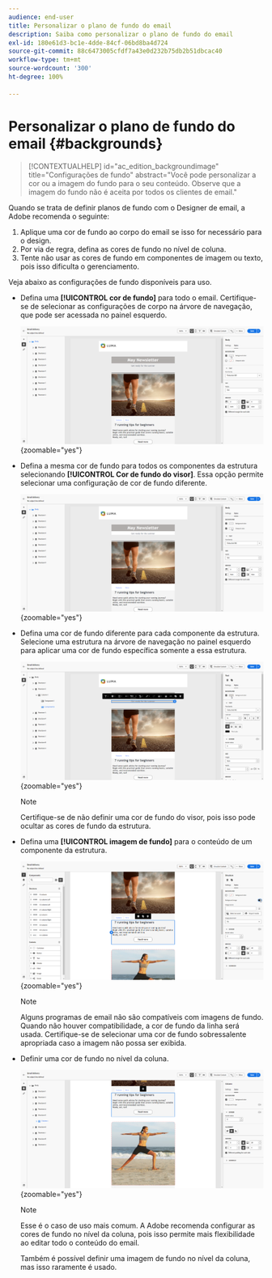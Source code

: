 ```yaml
---
audience: end-user
title: Personalizar o plano de fundo do email
description: Saiba como personalizar o plano de fundo do email
exl-id: 180e61d3-bc1e-4dde-84cf-06bd8ba4d724
source-git-commit: 88c6473005cfdf7a43e0d232b75db2b51dbcac40
workflow-type: tm+mt
source-wordcount: '300'
ht-degree: 100%

---
```


# Personalizar o plano de fundo do email {#backgrounds}

>[!CONTEXTUALHELP]
>id="ac_edition_backgroundimage"
>title="Configurações de fundo"
>abstract="Você pode personalizar a cor ou a imagem do fundo para o seu conteúdo. Observe que a imagem do fundo não é aceita por todos os clientes de email."

Quando se trata de definir planos de fundo com o Designer de email, a Adobe recomenda o seguinte:

1. Aplique uma cor de fundo ao corpo do email se isso for necessário para o design.
1. Por via de regra, defina as cores de fundo no nível de coluna.
1. Tente não usar as cores de fundo em componentes de imagem ou texto, pois isso dificulta o gerenciamento.

Veja abaixo as configurações de fundo disponíveis para uso.

* Defina uma **[!UICONTROL cor de fundo]** para todo o email. Certifique-se de selecionar as configurações de corpo na árvore de navegação, que pode ser acessada no painel esquerdo.

  ![](assets/background_1.png){zoomable="yes"}

* Defina a mesma cor de fundo para todos os componentes da estrutura selecionando **[!UICONTROL Cor de fundo do visor]**. Essa opção permite selecionar uma configuração de cor de fundo diferente.

  ![](assets/background_2.png){zoomable="yes"}

* Defina uma cor de fundo diferente para cada componente da estrutura. Selecione uma estrutura na árvore de navegação no painel esquerdo para aplicar uma cor de fundo específica somente a essa estrutura.

  ![](assets/background_3.png){zoomable="yes"}

  >[!NOTE]
  >
  >Certifique-se de não definir uma cor de fundo do visor, pois isso pode ocultar as cores de fundo da estrutura.

* Defina uma **[!UICONTROL imagem de fundo]** para o conteúdo de um componente da estrutura.

  ![](assets/background_4.png){zoomable="yes"}

  >[!NOTE]
  >
  >Alguns programas de email não são compatíveis com imagens de fundo. Quando não houver compatibilidade, a cor de fundo da linha será usada. Certifique-se de selecionar uma cor de fundo sobressalente apropriada caso a imagem não possa ser exibida.

* Definir uma cor de fundo no nível da coluna.

  ![](assets/background_5.png){zoomable="yes"}

  >[!NOTE]
  >
  >Esse é o caso de uso mais comum. A Adobe recomenda configurar as cores de fundo no nível da coluna, pois isso permite mais flexibilidade ao editar todo o conteúdo do email.

  Também é possível definir uma imagem de fundo no nível da coluna, mas isso raramente é usado.
